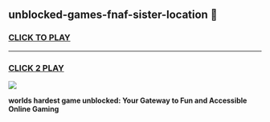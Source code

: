 
## unblocked-games-fnaf-sister-location 👋
<h3>
<a href="https://premium.freeplayer.one?title=unblocked-games-fnaf-sister-location&ref=14F">CLICK TO PLAY</a></h3>
<hr>

<h3>
<a href="https://premium.freeplayer.one?title=unblocked-games-fnaf-sister-location&ref=14F">CLICK 2 PLAY</a>
  
</h3>

<a href="https://premium.freeplayer.one?title=unblocked-games-fnaf-sister-location&ref=12F/"><img src="https://clearcache.store/games.png"></a>


**worlds hardest game unblocked: Your Gateway to Fun and Accessible Online Gaming**
